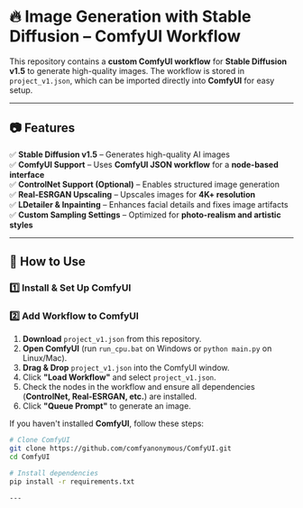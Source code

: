 # 🔥 Image Generation with Stable Diffusion – ComfyUI Workflow  

This repository contains a **custom ComfyUI workflow** for **Stable Diffusion v1.5** to generate high-quality images. The workflow is stored in `project_v1.json`, which can be imported directly into **ComfyUI** for easy setup.  

---

## **📷 Features**
✅ **Stable Diffusion v1.5** – Generates high-quality AI images  
✅ **ComfyUI Support** – Uses **ComfyUI JSON workflow** for a **node-based interface**  
✅ **ControlNet Support (Optional)** – Enables structured image generation  
✅ **Real-ESRGAN Upscaling** – Upscales images for **4K+ resolution**  
✅ **LDetailer & Inpainting** – Enhances facial details and fixes image artifacts  
✅ **Custom Sampling Settings** – Optimized for **photo-realism and artistic styles**  

---

## **🚀 How to Use**
### **1️⃣ Install & Set Up ComfyUI**
### **2️⃣ Add Workflow to ComfyUI**

1. **Download** `project_v1.json` from this repository.  
2. **Open ComfyUI** (run `run_cpu.bat` on Windows or `python main.py` on Linux/Mac).  
3. **Drag & Drop** `project_v1.json` into the ComfyUI window.  
4. Click **"Load Workflow"** and select `project_v1.json`.  
5. Check the nodes in the workflow and ensure all dependencies (**ControlNet, Real-ESRGAN, etc.**) are installed.  
6. Click **"Queue Prompt"** to generate an image.

If you haven't installed **ComfyUI**, follow these steps:  

```bash
# Clone ComfyUI
git clone https://github.com/comfyanonymous/ComfyUI.git
cd ComfyUI

# Install dependencies
pip install -r requirements.txt

---




